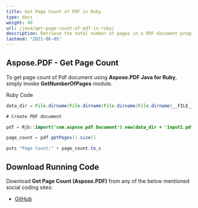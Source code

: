 ```yaml
---
title: Get Page Count of PDF in Ruby
type: docs
weight: 40
url: /java/get-page-count-of-pdf-in-ruby/
description: Retrieve the total number of pages in a PDF document programmatically using Ruby with Aspose.PDF.
lastmod: "2021-06-05"
---
```


## Aspose.PDF - Get Page Count

To get page count of Pdf document using **Aspose.PDF Java for Ruby**, simply invoke **GetNumberOfPages** module.

Ruby Code

```java
data_dir = File.dirname(File.dirname(File.dirname(File.dirname(__FILE__)))) + '/data/'

# Create PDF document

pdf = Rjb::import('com.aspose.pdf.Document').new(data_dir + 'input1.pdf')

page_count = pdf.getPages().size()

puts "Page Count:" + page_count.to_s
```

## Download Running Code

Download **Get Page Count (Aspose.PDF)** from any of the below mentioned social coding sites:

- [GitHub](https://github.com/aspose-pdf/Aspose.PDF-for-Java/blob/master/Plugins/Aspose_Pdf_Java_for_Ruby/lib/asposepdfjava/Pages/getnumberofpages.rb)
